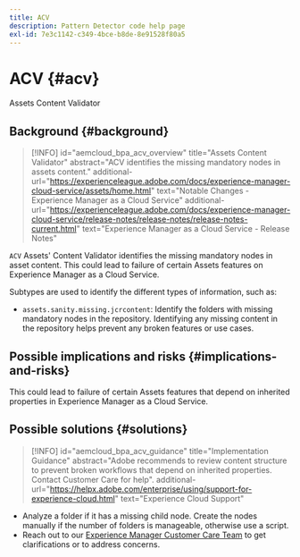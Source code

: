 ```yaml
---
title: ACV
description: Pattern Detector code help page
exl-id: 7e3c1142-c349-4bce-b8de-8e91528f80a5
---
```

# ACV {#acv}

Assets Content Validator

## Background {#background}

>[!INFO]
>id="aemcloud_bpa_acv_overview"
>title="Assets Content Validator"
>abstract="ACV identifies the missing mandatory nodes in assets content."
>additional-url="https://experienceleague.adobe.com/docs/experience-manager-cloud-service/assets/home.html" text="Notable Changes - Experience Manager as a Cloud Service"
>additional-url="https://experienceleague.adobe.com/docs/experience-manager-cloud-service/release-notes/release-notes/release-notes-current.html" text="Experience Manager as a Cloud Service - Release Notes"

`ACV`  Assets' Content Validator identifies the missing mandatory nodes in asset content. This could lead to failure of certain Assets features on Experience Manager as a Cloud Service.

Subtypes are used to identify the different types of information, such as:

* `assets.sanity.missing.jcrcontent`: Identify the folders with missing mandatory nodes in the repository. Identifying any missing content in the repository helps prevent any broken features or use cases.

## Possible implications and risks {#implications-and-risks}

This could lead to failure of certain Assets features that depend on inherited properties in Experience Manager as a Cloud Service.

## Possible solutions {#solutions}

>[!INFO]
>id="aemcloud_bpa_acv_guidance"
>title="Implementation Guidance"
>abstract="Adobe recommends to review content structure to prevent broken workflows that depend on inherited properties. Contact Customer Care for help".
>additional-url="https://helpx.adobe.com/enterprise/using/support-for-experience-cloud.html" text="Experience Cloud Support"

* Analyze a folder if it has a missing child node. Create the nodes manually if the number of folders is manageable, otherwise use a script.
* Reach out to our [Experience Manager Customer Care Team](https://helpx.adobe.com/enterprise/using/support-for-experience-cloud.html) to get clarifications or to address concerns.
